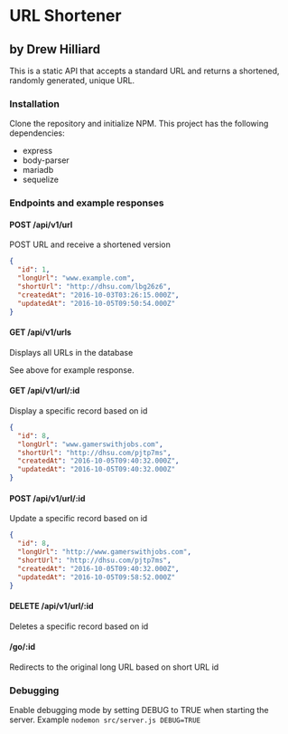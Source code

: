 # URL Shortener
## by Drew Hilliard
This is a static API that accepts a standard URL and returns a shortened, randomly generated, unique URL. 

### Installation
Clone the repository and initialize NPM. This project has the following dependencies:
* express 
* body-parser
* mariadb
* sequelize

### Endpoints and example responses

#### POST /api/v1/url
POST URL and receive a shortened version

```json
{
  "id": 1,
  "longUrl": "www.example.com",
  "shortUrl": "http://dhsu.com/lbg26z6",
  "createdAt": "2016-10-03T03:26:15.000Z",
  "updatedAt": "2016-10-05T09:50:54.000Z"
}
```

#### GET /api/v1/urls
Displays all URLs in the database

See above for example response.

#### GET /api/v1/url/:id
Display a specific record based on id

```json
{
  "id": 8,
  "longUrl": "www.gamerswithjobs.com",
  "shortUrl": "http://dhsu.com/pjtp7ms",
  "createdAt": "2016-10-05T09:40:32.000Z",
  "updatedAt": "2016-10-05T09:40:32.000Z"
}
```

#### POST /api/v1/url/:id
Update a specific record based on id

```json
{
  "id": 8,
  "longUrl": "http://www.gamerswithjobs.com",
  "shortUrl": "http://dhsu.com/pjtp7ms",
  "createdAt": "2016-10-05T09:40:32.000Z",
  "updatedAt": "2016-10-05T09:58:52.000Z"
}
```

#### DELETE /api/v1/url/:id
Deletes a specific record based on id

#### /go/:id
Redirects to the original long URL based on short URL id

### Debugging
Enable debugging mode by setting DEBUG to TRUE when starting the server. Example `nodemon src/server.js DEBUG=TRUE`